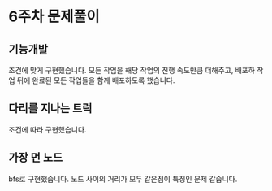 # 6주차 문제풀이

## 기능개발
조건에 맞게 구현했습니다. 모든 작업을 해당 작업의 진행 속도만큼 더해주고, 배포하 작업 뒤에 완료된 모든 작업들을 함께 배포하도록 했습니다.

## 다리를 지나는 트럭
조건에 따라 구현했습니다.

## 가장 먼 노드
bfs로 구현했습니다. 노드 사이의 거리가 모두 같은점이 특징인 문제 같습니다.
